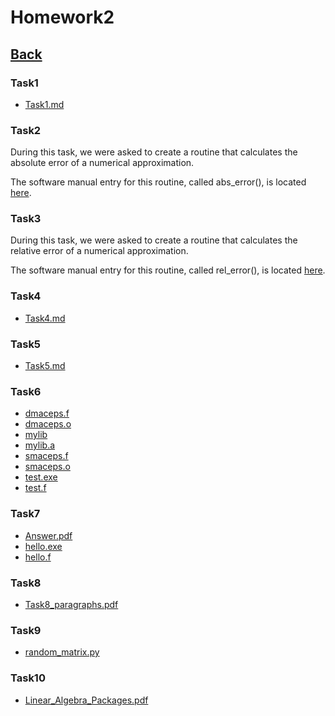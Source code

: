 # Homework2<br>

## [Back](../)

### Task1

- [Task1.md](Task1/Task1.md)

### Task2
During this task, we were asked to create a routine that calculates the absolute error of a numerical approximation.

The software manual entry for this routine, called abs_error(), is located [here](../software_manual/abs_error/abs_error.md).<br>

### Task3
During this task, we were asked to create a routine that calculates the relative error of a numerical approximation.

The software manual entry for this routine, called rel_error(), is located [here](../software_manual/rel_error/rel_error.md).<br>

### Task4
- [Task4.md](Task4/Task4.md)

### Task5
- [Task5.md](Task5/Task5.md)

### Task6
- [dmaceps.f](Task6/dmaceps.f)
- [dmaceps.o](Task6/dmaceps.o)
- [mylib](Task6/mylib)
- [mylib.a](Task6/mylib.a)
- [smaceps.f](Task6/smaceps.f)
- [smaceps.o](Task6/smaceps.o)
- [test.exe](Task6/test.exe)
- [test.f](Task6/test.f)

### Task7
- [Answer.pdf](Task7/Answer.pdf)
- [hello.exe](Task7/hello.exe)
- [hello.f](Task7/hello.f)

### Task8
- [Task8_paragraphs.pdf](Task8/Answer.pdf)

### Task9
- [random_matrix.py](Task9/random_matrix.py)

### Task10
- [Linear_Algebra_Packages.pdf](Task10/Linear_Algebra_Packages.pdf)
